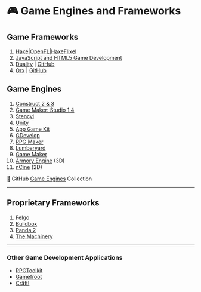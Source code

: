 # :video_game: Game Engines and Frameworks

## Game Frameworks

1. [Haxe|OpenFL|HaxeFlixel](haxe-flixel-game-development.md)
2. [JavaScript and HTML5 Game Development](javascript-html5-game-development.md)
3. [Duality](https://www.duality2d.net/) | [GitHub](https://github.com/AdamsLair/duality)
4. [Orx](https://orx-project.org/) | [GitHub](https://github.com/orx/orx)

## Game Engines

1. [Construct 2 & 3](construct-game-development.md)
2. [Game Maker: Studio 1.4](game-engines-and-frameworks/game-maker-studio-1.md)
3. [Stencyl](game-engines-and-frameworks/stencyl-game-development.md)
4. [Unity](game-engines-and-frameworks/unity-game-development.md)
5. [App Game Kit](app-game-kit-development.md)
6. [GDevelop](https://gdevelop-app.com/)
7. [RPG Maker](https://www.rpgmakerweb.com/)
8. [Lumberyard](https://aws.amazon.com/lumberyard/)
9. [Game Maker](game-maker-development.md)
10. [Armory Engine](https://armory3d.org/) (3D)
11. [nCine](https://ncine.github.io/) (2D)

:link: GitHub [Game Engines](https://github.com/collections/game-engines) Collection

***

## Proprietary Frameworks

1. [Felgo](https://felgo.com/)
2. [Buildbox](https://www.buildbox.com/)
3. [Panda 2](https://www.panda2.io/)
4. [The Machinery](https://ourmachinery.com/)

***

### Other Game Development Applications

- [RPGToolkit](http://www.rpgtoolkit.net/)
- [Gamefroot](https://make.gamefroot.com/)
- [Cräft!](https://github.com/craeftgame)
